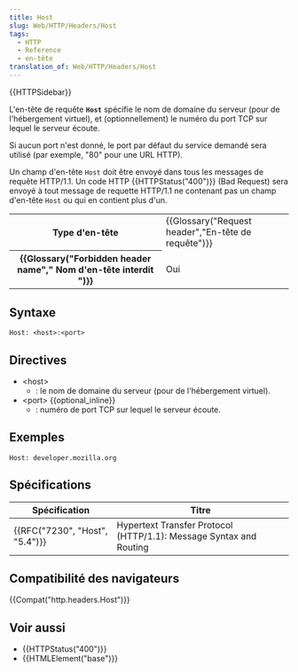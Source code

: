 ```yaml
---
title: Host
slug: Web/HTTP/Headers/Host
tags:
  - HTTP
  - Reference
  - en-tête
translation_of: Web/HTTP/Headers/Host
---
```

{{HTTPSidebar}}

L'en-tête de requête **`Host`** spécifie le nom de domaine du serveur (pour de l'hébergement virtuel), et (optionnellement) le numéro du port TCP sur lequel le serveur écoute.

Si aucun port n'est donné, le port par défaut du service demandé sera utilisé (par exemple, "80" pour une URL HTTP).

Un champ d'en-tête `Host` doit être envoyé dans tous les messages de requête HTTP/1.1. Un code HTTP {{HTTPStatus("400")}} (Bad Request) sera envoyé à tout message de requette HTTP/1.1 ne contenant pas un champ d'en-tête `Host` ou qui en contient plus d'un.

<table class="properties">
  <tbody>
    <tr>
      <th scope="row">Type d'en-tête</th>
      <td>
        {{Glossary("Request header","En-tête de requête")}}
      </td>
    </tr>
    <tr>
      <th scope="row">
        {{Glossary("Forbidden header name"," Nom d'en-tête interdit ")}}
      </th>
      <td>Oui</td>
    </tr>
  </tbody>
</table>

## Syntaxe

```
Host: <host>:<port>
```

## Directives

- \<host>
  - : le nom de domaine du serveur (pour de l'hébergement virtuel).
- \<port> {{optional_inline}}
  - : numéro de port TCP sur lequel le serveur écoute.

## Exemples

```
Host: developer.mozilla.org
```

## Spécifications

| Spécification                            | Titre                                                              |
| ---------------------------------------- | ------------------------------------------------------------------ |
| {{RFC("7230", "Host", "5.4")}} | Hypertext Transfer Protocol (HTTP/1.1): Message Syntax and Routing |

## Compatibilité des navigateurs

{{Compat("http.headers.Host")}}

## Voir aussi

- {{HTTPStatus("400")}}
- {{HTMLElement("base")}}

